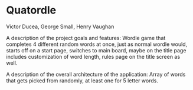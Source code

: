 # Quatordle
Victor Ducea, George Small, Henry Vaughan

A description of the project goals and features:
Wordle game that completes 4 different random words at once, just as normal wordle would, starts off on a start page, switches to main board, maybe on the title page includes customization of word length, rules page on the title screen as well.

A description of the overall architecture of the application:
Array of words that gets picked from randomly, at least one for 5 letter words.
